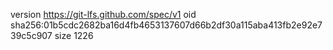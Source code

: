 version https://git-lfs.github.com/spec/v1
oid sha256:01b5cdc2682ba16d4fb4653137607d66b2df30a115aba413fb2e92e739c5c907
size 1226
